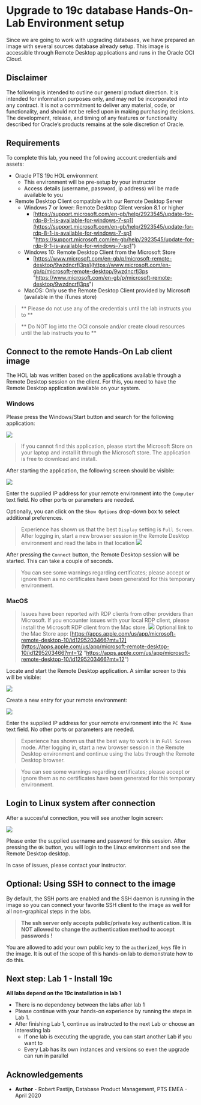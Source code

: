 # Upgrade to 19c database Hands-On-Lab Environment setup #

Since we are going to work with upgrading databases, we have prepared an image with several sources database already setup. This image is accessible through Remote Desktop applications and runs in the Oracle OCI Cloud. 

## Disclaimer ##
The following is intended to outline our general product direction. It is intended for information purposes only, and may not be incorporated into any contract. It is not a commitment to deliver any material, code, or functionality, and should not be relied upon in making purchasing decisions. The development, release, and timing of any features or functionality described for Oracle’s products remains at the sole discretion of Oracle.

## Requirements ##

To complete this lab, you need the following account credentials and assets:

- Oracle PTS 19c HOL environment
	- This environment will be pre-setup by your instructor
	- Access details (username, password, ip address) will be made available to you
- Remote Desktop Client compatible with our Remote Desktop Server
	- Windows 7 or lower: Remote Desktop Client version 8.1 or higher
		- [https://support.microsoft.com/en-gb/help/2923545/update-for-rdp-8-1-is-available-for-windows-7-sp1](https://support.microsoft.com/en-gb/help/2923545/update-for-rdp-8-1-is-available-for-windows-7-sp1 "https://support.microsoft.com/en-gb/help/2923545/update-for-rdp-8-1-is-available-for-windows-7-sp1")
	- Windows 10: Remote Desktop Client from the Microsoft Store
		- [https://www.microsoft.com/en-gb/p/microsoft-remote-desktop/9wzdncrfj3ps](https://www.microsoft.com/en-gb/p/microsoft-remote-desktop/9wzdncrfj3ps "https://www.microsoft.com/en-gb/p/microsoft-remote-desktop/9wzdncrfj3ps")
	- MacOS: Only use the Remote Desktop Client provided by Microsoft (available in the iTunes store)

> ** Please do not use any of the credentials until the lab instructs you to **

> ** Do NOT log into the OCI console and/or create cloud resources until the lab instructs you to **

## Connect to the remote Hands-On Lab client image ##

The HOL lab was written based on the applications available through a Remote Desktop session on the client. For this, you need to have the Remote Desktop application available on your system.

### Windows ###

Please press the Windows/Start button and search for the following application:

![](./images/01-RDPapp.png)

> If you cannot find this application, please start the Microsoft Store on your laptop and install it through the Microsoft store. The application is free to download and install.

After starting the application, the following screen should be visible:

![](./images/02-RDPLogin.png)

Enter the supplied IP address for your remote environment into the `Computer` text field. No other ports or parameters are needed.

Optionally, you can click on the `Show Options` drop-down box to select additional preferences. 

>Experience has shown us that the best `Display` setting is `Full Screen`. After logging in, start a new browser session in the Remote Desktop environment and read the labs in that location
![](./images/03-RDPScreen.png)

After pressing the `Connect` button, the Remote Desktop session will be started. This can take a couple of seconds. 

>You can see some warnings regarding certificates; please accept or ignore them as no certificates have been generated for this temporary environment.
>[](./images/04-RDPTrust.png)

### MacOS ###

> Issues have been reported with RDP clients from other providers than Microsoft. If you encounter issues with your local RDP client, please install the Microsoft RDP client from the Mac store.
> ![](./images/06-MAC-store.png)
> Optional link to the Mac Store app: [https://apps.apple.com/us/app/microsoft-remote-desktop-10/id1295203466?mt=12](https://apps.apple.com/us/app/microsoft-remote-desktop-10/id1295203466?mt=12 "https://apps.apple.com/us/app/microsoft-remote-desktop-10/id1295203466?mt=12")

Locate and start the Remote Desktop application. A similar screen to this will be visible:

![](./images/08-MAC-RDPscreen.png)

Create a new entry for your remote environment:

![](./images/09-MAC-Details.png)

Enter the supplied IP address for your remote environment into the `PC Name` text field. No other ports or parameters are needed.

>Experience has shown us that the best way to work is in `Full Screen` mode. After logging in, start a new browser session in the Remote Desktop environment and continue using the labs through the Remote Desktop browser.

>You can see some warnings regarding certificates; please accept or ignore them as no certificates have been generated for this temporary environment.

## Login to Linux system after connection ##

After a succesful connection, you will see another login screen:

![](./images/05-RDPxRDP.png)

Please enter the supplied username and password for this session. After pressing the `Ok` button, you will login to the Linux environment and see the Remote Desktop desktop.

In case of issues, please contact your instructor.

## Optional: Using SSH to connect to the image ##

By default, the SSH ports are enabled and the SSH daemon is running in the image so you can connect your favorite SSH client to the image as well for all non-graphical steps in the labs.

> **The ssh server only accepts public/private key authentication. 
> It is NOT allowed to change the authentication method to accept passwords !**

You are allowed to add your own public key to the `authorized_keys` file in the image. It is out of the scope of this hands-on lab to demonstrate how to do this. 

## Next step: Lab 1 - Install 19c ##

**All labs depend on the 19c installation in lab 1**

- There is no dependency between the labs after lab 1
- Please continue with your hands-on experience by running the steps in Lab 1.
- After finishing Lab 1, continue as instructed to the next Lab or choose an interesting lab
	- If one lab is executing the upgrade, you can start another Lab if you want to
	- Every Lab has its own instances and versions so even the upgrade can run in parallel

## Acknowledgements ##

- **Author** - Robert Pastijn, Database Product Management, PTS EMEA - April 2020



